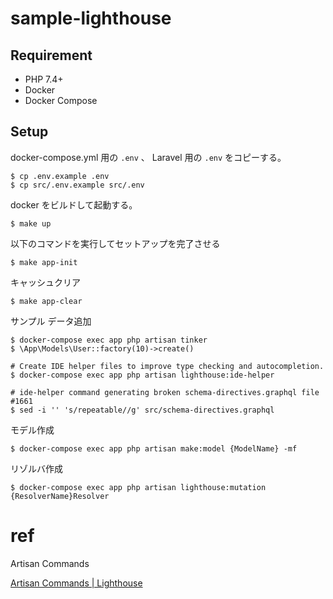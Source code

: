 # sample-lighthouse

## Requirement

- PHP 7.4+
- Docker
- Docker Compose 

## Setup

docker-compose.yml 用の `.env` 、 Laravel 用の `.env` をコピーする。
```shell
$ cp .env.example .env
$ cp src/.env.example src/.env
```

docker をビルドして起動する。
```shell
$ make up
```

以下のコマンドを実行してセットアップを完了させる
```shell
$ make app-init
```

キャッシュクリア

```shell
$ make app-clear
```

サンプル データ追加
```shell
$ docker-compose exec app php artisan tinker
$ \App\Models\User::factory(10)->create()
```

```shell
# Create IDE helper files to improve type checking and autocompletion.
$ docker-compose exec app php artisan lighthouse:ide-helper

# ide-helper command generating broken schema-directives.graphql file #1661
$ sed -i '' 's/repeatable//g' src/schema-directives.graphql
```

モデル作成
```shell
$ docker-compose exec app php artisan make:model {ModelName} -mf
```

リゾルバ作成
```shell
$ docker-compose exec app php artisan lighthouse:mutation {ResolverName}Resolver
```

# ref
Artisan Commands

[Artisan Commands \| Lighthouse](https://lighthouse-php.com/4/api-reference/commands.html#cache)
